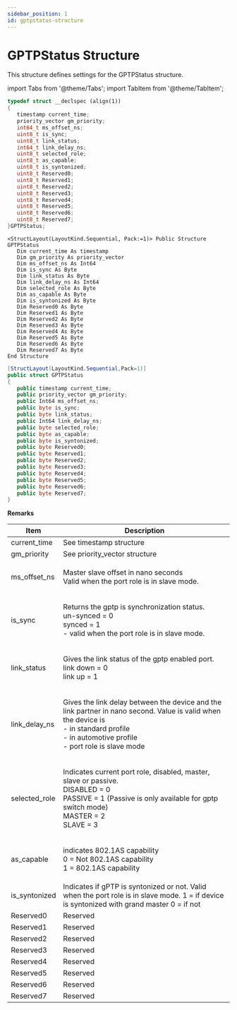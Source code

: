 ```yaml
---
sidebar_position: 1
id: gptpstatus-structure
---
```


# GPTPStatus Structure

This structure defines settings for the GPTPStatus structure.

import Tabs from '@theme/Tabs';
import TabItem from '@theme/TabItem';

<Tabs>
<TabItem value="cpp" label="C/C++ Declare" default>

```cpp
typedef struct __declspec (align(1))
{
   timestamp current_time;
   priority_vector gm_priority;
   int64_t ms_offset_ns;
   uint8_t is_sync;
   uint8_t link_status;
   int64_t link_delay_ns;
   uint8_t selected_role;
   uint8_t as_capable;
   uint8_t is_syntonized;
   uint8_t Reserved0;
   uint8_t Reserved1;
   uint8_t Reserved2;
   uint8_t Reserved3;
   uint8_t Reserved4;
   uint8_t Reserved5;
   uint8_t Reserved6;
   uint8_t Reserved7;
}GPTPStatus;
```
</TabItem>

<TabItem value="vbnet" label="Visual Basic .NET Declare">

```vbnet
<StructLayout(LayoutKind.Sequential, Pack:=1)> Public Structure GPTPStatus
   Dim current_time As timestamp
   Dim gm_priority As priority_vector
   Dim ms_offset_ns As Int64
   Dim is_sync As Byte
   Dim link_status As Byte
   Dim link_delay_ns As Int64
   Dim selected_role As Byte
   Dim as_capable As Byte
   Dim is_syntonized As Byte
   Dim Reserved0 As Byte
   Dim Reserved1 As Byte
   Dim Reserved2 As Byte
   Dim Reserved3 As Byte
   Dim Reserved4 As Byte
   Dim Reserved5 As Byte
   Dim Reserved6 As Byte
   Dim Reserved7 As Byte
End Structure 
```
</TabItem>

<TabItem value="c#" label="C# Declare">

```csharp
[StructLayout(LayoutKind.Sequential,Pack=1)]
public struct GPTPStatus
{
   public timestamp current_time;
   public priority_vector gm_priority;
   public Int64 ms_offset_ns;
   public byte is_sync;
   public byte link_status;
   public Int64 link_delay_ns;
   public byte selected_role;
   public byte as_capable;
   public byte is_syntonized;
   public byte Reserved0;
   public byte Reserved1;
   public byte Reserved2;
   public byte Reserved3;
   public byte Reserved4;
   public byte Reserved5;
   public byte Reserved6;
   public byte Reserved7;
}

```
</TabItem>
</Tabs>

**Remarks**

| Item            | Description                                                                                                                                                                                            |
| --------------- | ------------------------------------------------------------------------------------------------------------------------------------------------------------------------------------------------------ |
| current\_time   | See timestamp structure                                                                                                                                                                                |
| gm\_priority    | See priority\_vector structure                                                                                                                                                                         |
| ms\_offset\_ns  | <p>Master slave offset in nano seconds<br/>Valid when the port role is in slave mode.</p>                                                                                                               |
| is\_sync        | <p>Returns the gptp is synchronization status.<br/>un-synced = 0<br/>synced = 1<br/>- valid when the port role is in slave mode.</p>                                                                      |
| link\_status    | <p>Gives the link status of the gptp enabled port.<br/>link down = 0<br/>link up = 1</p>                                                                                                                 |
| link\_delay\_ns | <p>Gives the link delay between the device and the link partner in nano second. Value is valid when the device is<br/>- in standard profile<br/>- in automotive profile<br/>- port role is slave mode</p> |
| selected\_role  | <p>Indicates current port role, disabled, master, slave or passive.<br/>DISABLED = 0<br/>PASSIVE = 1 (Passive is only available for gptp switch mode)<br/>MASTER = 2<br/>SLAVE = 3<br/></p>                 |
| as\_capable     | <p>indicates 802.1AS capability<br/>0 = Not 802.1AS capability<br/>1 = 802.1AS capability</p>                                                                                                            |
| is\_syntonized  | Indicates if gPTP is syntonized or not. Valid when the port role is in slave mode. 1 = if device is syntonized with grand master 0 = if not                                                            |
| Reserved0       | Reserved                                                                                                                                                                                               |
| Reserved1       | Reserved                                                                                                                                                                                               |
| Reserved2       | Reserved                                                                                                                                                                                               |
| Reserved3       | Reserved                                                                                                                                                                                               |
| Reserved4       | Reserved                                                                                                                                                                                               |
| Reserved5       | Reserved                                                                                                                                                                                               |
| Reserved6       | Reserved                                                                                                                                                                                               |
| Reserved7       | Reserved                                                                                                                                                                                               |

